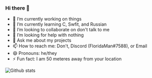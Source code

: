 ### Hi there 👋

<!--
**FloridaMan7588/FloridaMan7588** is a ✨ _special_ ✨ repository because its `README.md` (this file) appears on your GitHub profile.
-->

- 🔭 I’m currently working on things
- 🌱 I’m currently learning C, Swfit, and Russian
- 👯 I’m looking to collaborate on don't talk to me
- 🤔 I’m looking for help with nothing
- 💬 Ask me about my projects
- 📫 How to reach me: Don't, Discord (FloridaMan#7588), or Email
- 😄 Pronouns: he/they
- ⚡ Fun fact: I am 50 meteres away from your location

![Github stats](https://github-readme-stats.vercel.app/api?username=FloridaMan7588)
